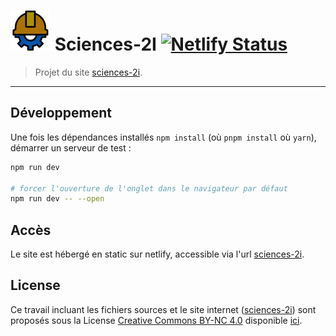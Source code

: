 # ![alt text](https://raw.githubusercontent.com/Xharos/sciences2i/master/static/favicon_64x64.png) Sciences-2I [![Netlify Status](https://api.netlify.com/api/v1/badges/b5a25191-59e8-480a-9525-d4c78ab20a21/deploy-status)](https://app.netlify.com/sites/sciences-2i/deploys)

> Projet du site [sciences-2i](https://sciences-2i.fr).

---

## Développement

Une fois les dépendances installés `npm install` (où `pnpm install` où `yarn`), démarrer un serveur de test :

```bash
npm run dev

# forcer l'ouverture de l'onglet dans le navigateur par défaut
npm run dev -- --open
```

## Accès

Le site est hébergé en static sur netlify, accessible via l'url [sciences-2i](https://sciences-2i.fr).

## License

Ce travail incluant les fichiers sources et le site internet ([sciences-2i](https://sciences-2i.fr)) sont proposés sous la License [Creative Commons BY-NC 4.0](https://creativecommons.org/licenses/by-nc/4.0/) disponible [ici](https://github.com/Xharos/sciences2i/blob/master/LICENSE.md).